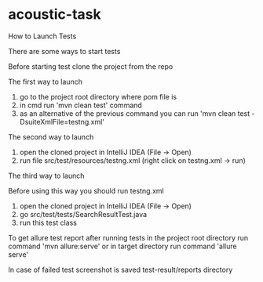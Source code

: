 # acoustic-task

How to Launch Tests

There are some ways to start tests

Before starting test clone the project from the repo

The first way to launch
1. go to the project root directory where pom file is
2. in cmd run 'mvn clean test' command
3. as an alternative of the previous command you can run 'mvn clean test -DsuiteXmlFile=testng.xml'

The second way to launch
1. open the cloned project in IntelliJ IDEA (File -> Open)
2. run file src/test/resources/testng.xml (right click on testng.xml -> run)

The third way to launch

Before using this way you should run testng.xml
1. open the cloned project in IntelliJ IDEA (File -> Open)
2. go src/test/tests/SearchResultTest.java
3. run this test class

To get allure test report after running tests in the project root directory run command 'mvn allure:serve' or in target directory run command 'allure serve'

In case of failed test screenshot is saved test-result/reports directory



